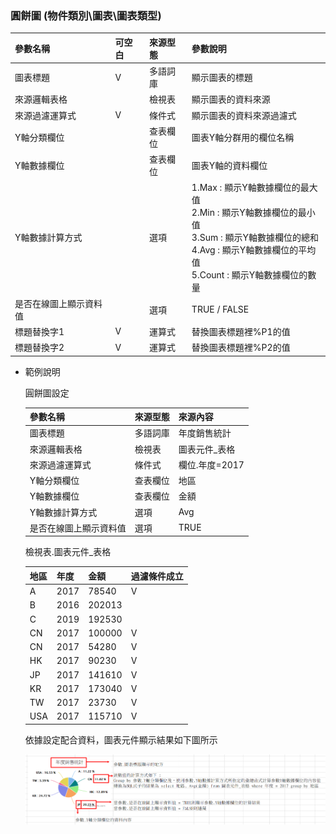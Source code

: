### <div id="chart-piechart">圓餅圖 <path>(物件類別\圖表\圖表類型)</path></div>

| 參數名稱        | 可空白	  	  | 來源型態	   | 參數說明	    |
|:------------- |:------------- |:------------- |:------------- |
| 圖表標題	| V	| 多語詞庫	| 顯示圖表的標題|
| 來源邏輯表格	| 	| 檢視表| 	顯示圖表的資料來源| 
| 來源過濾運算式| 	V	| 條件式	| 顯示圖表的資料來源過濾式| 
| Y軸分類欄位	| 	| 查表欄位	| 圖表Y軸分群用的欄位名稱| 
| Y軸數據欄位	| 	| 查表欄位	| 圖表Y軸的資料欄位| 
| Y軸數據計算方式| 	| 	選項	| 1.Max : 顯示Y軸數據欄位的最大值<br>2.Min : 顯示Y軸數據欄位的最小值<br>3.Sum : 顯示Y軸數據欄位的總和<br>4.Avg : 顯示Y軸數據欄位的平均值<br>5.Count : 顯示Y軸數據欄位的數量<br>| 
| 是否在線圖上顯示資料值| 		| 選項	| TRUE / FALSE| 
| 標題替換字1	| V	| 運算式	| 替換圖表標題裡%P1的值| 
| 標題替換字2	| V	| 運算式	| 替換圖表標題裡%P2的值| 


* 範例說明

    圓餅圖設定

    | 參數名稱	| 來源型態	| 來源內容| 
    |:------------- |:------------- |:------------- |
    | 圖表標題	| 多語詞庫	| 年度銷售統計| 
    | 來源邏輯表格| 檢視表	| 圖表元件_表格| 
    | 來源過濾運算式	| 條件式	| 欄位.年度=2017| 
    | Y軸分類欄位		| 查表欄位	| 地區| 
    | Y軸數據欄位		| 查表欄位	| 金額| 
    | Y軸數據計算方式	| 選項	| Avg| 
    | 是否在線圖上顯示資料值	| 選項	| TRUE| 

    檢視表.圖表元件_表格

    | 地區	| 年度	| 金額	| 過濾條件成立| 
    |:------------- |:------------- |:------------- |:------------- |
    | A	| 2017	| 78540	| V| 
    | B	| 2016	| 202013| | 	
    | C	| 2019	| 192530| | 	
    | CN	| 2017	| 100000	|V | 
    | CN	| 2017	| 54280	| V| 
    | HK	| 2017	| 90230	| V| 
    | JP	| 2017	| 141610	| V| 
    | KR	| 2017	| 173040	| V| 
    | TW	| 2017	| 23730	| V| 
    | USA	| 2017	| 115710	| V| 

    依據設定配合資料，圖表元件顯示結果如下圖所示

    ![Alt piechart1](./img/piechart1.png)